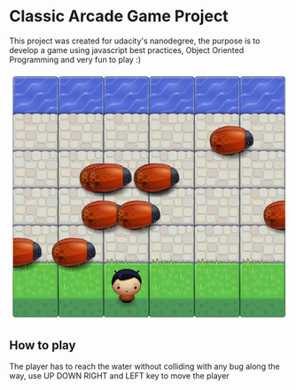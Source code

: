 # Classic Arcade Game Project

This project was created for udacity's nanodegree, the purpose is to develop a game using javascript best practices, Object Oriented Programming and very fun to play :)

<p align="center">
  <img alt="game screenshot" src="https://github.com/jrabello/classic-arcade-game/raw/master/images/game.png"/>
</p>

## How to play

The player has to reach the water without colliding with any bug along the way, use UP DOWN RIGHT and LEFT key to move the player
